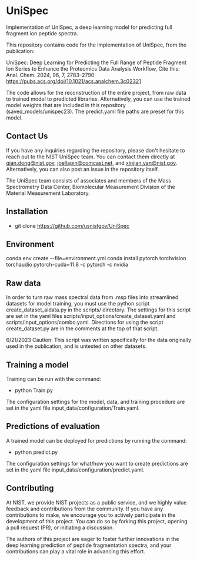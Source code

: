 # UniSpec
Implementation of UniSpec, a deep learning model for predicting full fragment ion peptide spectra.

This repository contains code for the implementation of UniSpec, from the publication:

UniSpec: Deep Learning for Predicting the Full Range of Peptide Fragment Ion Series to Enhance the Proteomics Data Analysis Workflow, Cite this: Anal. Chem. 2024, 96, 7, 2783–2790 https://pubs.acs.org/doi/10.1021/acs.analchem.3c02321

The code allows for the reconstruction of the entire project, from raw data to trained model to predicted libraries. 
Alternatively, you can use the trained model weights that are included in this repository (saved_models/unispec23).
The predict.yaml file paths are preset for this model.

## Contact Us ##

If you have any inquiries regarding the repository, please don't hesitate to reach out to the NIST UniSpec team. You can contact them directly at qian.dong@nist.gov, joellapin@comcast.net, and xinjian.yan@nist.gov. Alternatively, you can also post an issue in the repository itself.

The UniSpec team consists of associates and members of the Mass Spectrometry Data Center, Biomolecular Measurement Division of the Material Measurement Laboratory.

Installation
-
- git clone https://github.com/usnistgov/UniSpec

Environment
-
conda env create --file=environment.yml
conda install pytorch torchvision torchaudio pytorch-cuda=11.8 -c pytorch -c nvidia

Raw data
--------
In order to turn raw mass spectral data from .msp files into streamlined datasets for model training, you must use
the python script create_dataset_aidata.py in the scripts/ directory. The settings for this script are set in the
yaml files scripts/input_options/create_dataset.yaml and scripts/input_options/combo.yaml. Directions for using
the script create_dataset.py are in the comments at the top of that script.

6/21/2023
Caution: This script was written specifically for the data originally used in the publication, and is untested on 
other datasets.

Training a model
----------------
Training can be run with the command: 

- python Train.py 

The configuration settings for the model, data, and training procedure are set in the yaml file 
input_data/configuration/Train.yaml.

Predictions of evaluation
-------------------------
A trained model can be deployed for predictions by running the command:

- python predict.py

The configuration settings for what/how you want to create predictions are set in the yaml file 
input_data/configuration/predict.yaml.

Contributing
------------

At NIST, we provide NIST projects as a public service, and we highly value feedback and contributions from the community. If you have any contributions to make, we encourage you to actively participate in the development of this project. You can do so by forking this project, opening a pull request (PR), or initiating a discussion.

The authors of this project are eager to foster further innovations in the deep learning prediction of peptide fragmentation spectra, and your contributions can play a vital role in advancing this effort.

